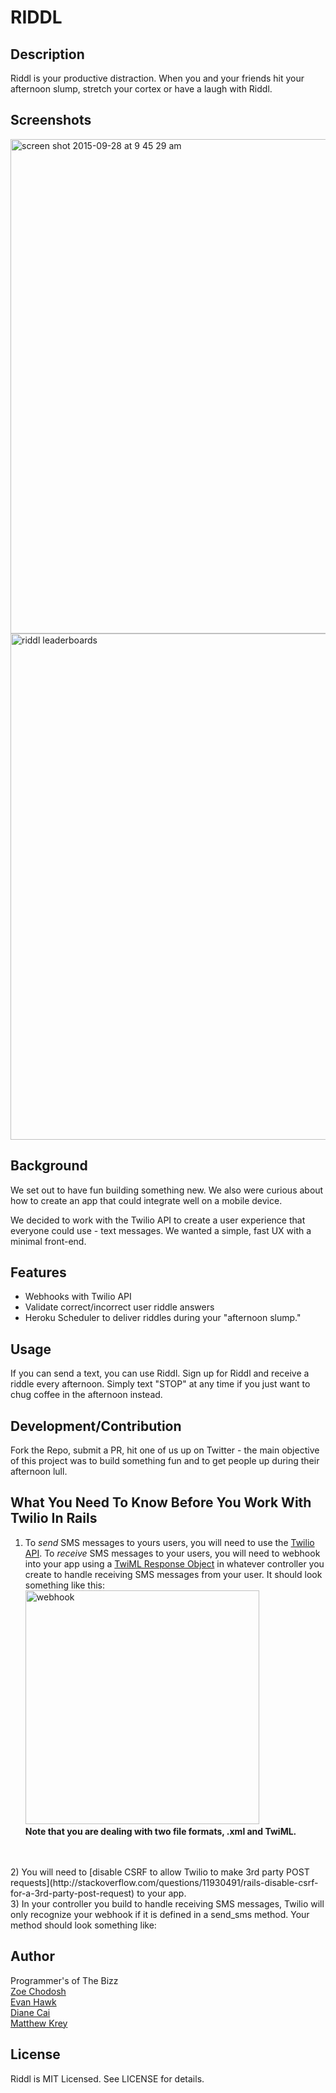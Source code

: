 # RIDDL

## Description

Riddl is your productive distraction. When you and your friends hit your afternoon slump, stretch your cortex or have a laugh with Riddl.

## Screenshots

<img width="791" alt="screen shot 2015-09-28 at 9 45 29 am" src="https://cloud.githubusercontent.com/assets/10355200/10137071/bc9eb6a4-65c5-11e5-8a0c-1b6c489f3ef8.png">
<img width="810" alt="riddl leaderboards" src="https://cloud.githubusercontent.com/assets/10355200/10136064/7190c97c-65c0-11e5-86b7-951378c942fc.png">

## Background

We set out to have fun building something new. We also were curious about how to create an app that could integrate well on a mobile device.

We decided to work with the Twilio API to create a user experience that everyone could use - text messages. We wanted a simple, fast UX with a minimal front-end.

## Features

* Webhooks with Twilio API
* Validate correct/incorrect user riddle answers
* Heroku Scheduler to deliver riddles during your "afternoon slump."

## Usage

If you can send a text, you can use Riddl. Sign up for Riddl and receive a riddle every afternoon. Simply text "STOP" at any time if you just want to chug coffee in the afternoon instead.

## Development/Contribution

Fork the Repo, submit a PR, hit one of us up on Twitter - the main objective of this project was to build something fun and to get people up during their afternoon lull. 

## What You Need To Know Before You Work With Twilio In Rails 

1) To *send* SMS messages to yours users, you will need to use the [Twilio API](https://www.twilio.com/api). To *receive* SMS messages to your users, you will need to webhook into your app using a [TwiML Response Object](https://www.twilio.com/blog/2014/11/an-easier-way-to-write-twiml-templates-in-rails-and-sinatra.html) in whatever controller you create to handle receiving SMS messages from your user. It should look something like this:<br> 
<img width="374" alt="webhook" src="https://cloud.githubusercontent.com/assets/10355200/10136946/2ec641c6-65c5-11e5-9e1b-4b4a5cfb0398.png"><br>
**Note that you are dealing with two file formats, .xml and TwiML.**
<br>
<br>
2) You will need to [disable CSRF to allow Twilio to make 3rd party POST requests](http://stackoverflow.com/questions/11930491/rails-disable-csrf-for-a-3rd-party-post-request) to your app. 
<br>
3) In your controller you build to handle receiving SMS messages, Twilio will only recognize your webhook if it is defined in a send_sms method. Your method should look something like: <br>

## Author

Programmer's of The Bizz <br>
[Zoe Chodosh](http://web0715.students.flatironschool.com/students/zoe_chodosh.html)<br>
[Evan Hawk](http://web0715.students.flatironschool.com/students/evan_hawk.html)<br>
[Diane Cai](http://web0715.students.flatironschool.com/students/diane_cai.html)<br>
[Matthew Krey](http://web0715.students.flatironschool.com/students/matt_krey.html)<br>

## License

Riddl is MIT Licensed. See LICENSE for details.
